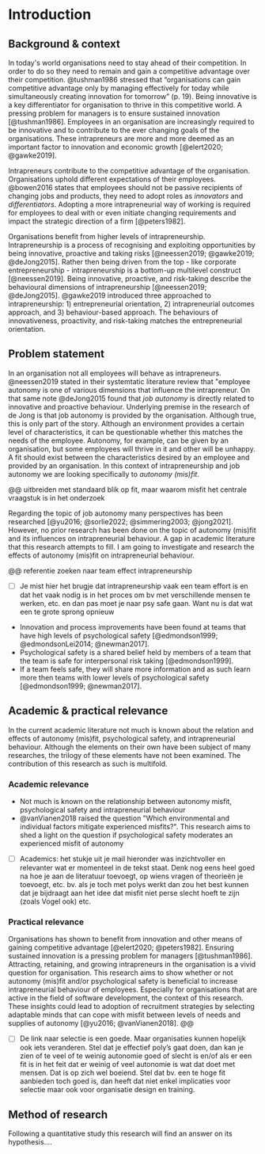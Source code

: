 # Introduction

## Background & context

In today's world organisations need to stay ahead of their competition. In order to do so they need to remain and gain a competitive advantage over their competition. @tushman1986 stressed that “organisations can gain competitive advantage only by managing effectively for today while simultaneously creating innovation for tomorrow” (p. 19). Being innovative is a key differentiator for organisation to thrive in this competitive world. A pressing problem for managers is to ensure sustained innovation [@tushman1986]. Employees in an organisation are increasingly required to be innovative and to contribute to the ever changing goals of the organisations. These intrapreneurs are more and more deemed as an important factor to innovation and economic growth [@elert2020; @gawke2019].

Intrapreneurs contribute to the competitive advantage of the organisation. Organisations uphold different expectations of their employees. @bowen2016 states that employees should not be passive recipients of changing jobs and products, they need to adopt roles as _innovators_ and _differentiators_. Adopting a more intrapreneurial way of working is required for employees to deal with or even initiate changing requirements and impact the strategic direction of a firm [@peters1982].

Organisations benefit from higher levels of intrapreneurship. Intrapreneurship is a process of recognising and exploiting opportunities by being innovative, proactive and taking risks [@neessen2019; @gawke2019; @deJong2015]. Rather then being driven from the top - like corporate entrepreneurship - intrapreneurship is a bottom-up multilevel construct [@neessen2019]. Being innovative, proactive, and risk-taking describe the behavioural dimensions of intrapreneurship [@neessen2019; @deJong2015]. @gawke2019 introduced three approached to intrapreneurship: 1) entrepreneurial orientation, 2) intrapreneurial outcomes approach, and 3) behaviour-based approach. The behaviours of innovativeness, proactivity, and risk-taking matches the entrepreneurial orientation.

## Problem statement

In an organisation not all employees will behave as intrapreneurs. @neessen2019 stated in their systemtatic literature review that "employee autonomy is one of various dimensions that influence the intrapreneur. On that same note @deJong2015 found that _job autonomy_ is directly related to innovative and proactive behaviour. Underlying premise in the research of de Jong is that job autonomy is provided by the organisation. Although true, this is only part of the story. Although an environment provides a certain level of characteristics, it can be questionable whether this matches the needs of the employee. Autonomy, for example, can be given by an organisation, but some employees will thrive in it and other will be unhappy. A fit should exist between the characteristics desired by an employee and provided by an organisation. In this context of intrapreneurship and job autonomy we are looking specifically to _autonomy (mis)fit_.

@@ uitbreiden met standaard blik op fit, maar waarom misfit het centrale vraagstuk is in het onderzoek

Regarding the topic of job autonomy many perspectives has been researched [@yu2016; @sorlie2022; @simmering2003; @jong2021]. However, no prior research has been done on the topic of autonomy (mis)fit and its influences on intrapreneurial behaviour. A gap in academic literature that this research attempts to fill. I am going to investigate and research the effects of autonomy (mis)fit on intrapreneurial behaviour.

@@ referentie zoeken naar team effect intrapreneurship

- [ ] Je mist hier het brugje dat intrapreneurship vaak een team effort is en dat het vaak nodig is in het proces om bv met verschillende mensen te werken, etc. en dan pas moet je naar psy safe gaan. Want nu is dat wat een te grote sprong opnieuw

- Innovation and process improvements have been found at teams that have high levels of psychological safety [@edmondson1999; @edmondsonLei2014; @newman2017].
- Psychological safety is a shared belief held by members of a team that the team is safe for interpersonal risk taking [@edmondson1999].
- If a team feels safe, they will share more information and as such learn more then teams with lower levels of psychological safety [@edmondson1999; @newman2017].

## Academic & practical relevance

In the current academic literature not much is known about the relation and effects of autonomy (mis)fit, psychological safety, and intrapreneurial behaviour. Although the elements on their own have been subject of many researches, the trilogy of these elements have not been examined. The contribution of this research as such is multifold.

### Academic relevance

- Not much is known on the relationship between autonomy misfit, psychological safety and intrapreneurial behaviour
- @vanVianen2018 raised the question "Which environmental and individual factors mitigate experienced misfits?". This research aims to shed a light on the question if psychological safety moderates an experienced misfit of autonomy

- [ ] Academics: het stukje uit je mail hieronder was inzichtvoller en relevanter wat er momenteel in de tekst staat. Denk nog eens heel goed na hoe je aan de literatuur toevoegt, op wiens vragen of theorieën je toevoegt, etc. bv. als je toch met polys werkt dan zou het best kunnen dat je bijdraagt aan het idee dat misfit niet perse slecht hoeft te zijn (zoals Vogel ook) etc.

### Practical relevance

Organisations has shown to benefit from innovation and other means of gaining competitive advantage [@elert2020; @peters1982]. Ensuring sustained innovation is a pressing problem for managers [@tushman1986]. Attracting, retaining, and growing intrapreneurs in the organisation is a vivid question for organisation. This research aims to show whether or not autonomy (mis)fit and/or psychological safety is beneficial to increase intrapreneurial behaviour of employees. Especially for organisations that are active in the field of software development, the context of this research. These insights could lead to adoption of recruitment strategies by selecting adaptable minds that can cope with misfit between levels of needs and supplies of autonomy [@yu2016; @vanVianen2018].
@@

- [ ] De link naar selectie is een goede. Maar organisaties kunnen hopelijk ook iets veranderen. Stel dat je effectief poly’s gaat doen, dan kan je zien of te veel of te weinig autonomie goed of slecht is en/of als er een fit is in het feit dat er weinig of veel autonomie is wat dat doet met mensen. Dat is op zich wel boeiend. Stel dat bv. een te hoge fit aanbieden toch goed is, dan heeft dat niet enkel implicaties voor selectie maar ook voor organisatie design en training.

## Method of research

Following a quantitative study this research will find an answer on its hypothesis....
